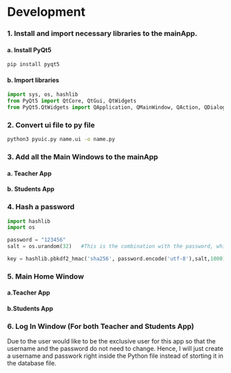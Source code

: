 # Development

### 1. Install and import necessary libraries to the mainApp.
#### a. Install PyQt5
 ```.sh
 pip install pyqt5
 ```
 #### b. Import libraries
 ```.py
 import sys, os, hashlib
 from PyQt5 import QtCore, QtGui, QtWidgets
from PyQt5.QtWidgets import QApplication, QMainWindow, QAction, QDialog, QLineEdit
 ```
### 2. Convert ui file to py file
```.sh
python3 pyuic.py name.ui -o name.py
```
### 3. Add all the Main Windows to the mainApp
#### a. Teacher App



#### b. Students App

### 4. Hash a password 
```.py
import hashlib
import os

password = "123456"
salt = os.urandom(32)   #This is the combination with the password, which makes the passwords harder to crack

key = hashlib.pbkdf2_hmac('sha256', password.encode('utf-8'),salt,1000) #encode the password with the hashlib library
```
### 5. Main Home Window
#### a.Teacher App

#### b.Students App

### 6. Log In Window (For both Teacher and Students App)
  Due to the user would like to be the exclusive user for this app so that the username and the password do not need to change. Hence, I will just create a username and passwork right inside the Python file instead of storting it in the database file.
  
